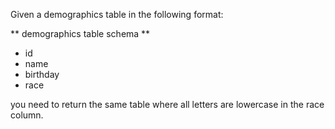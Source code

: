 Given a demographics table in the following format:

** demographics table schema **

- id
- name
- birthday
- race

you need to return the same table where all letters are lowercase in the race column.